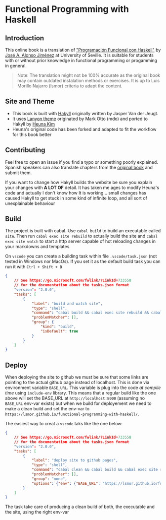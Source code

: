 # Functional Programming with Haskell

## Introduction

This online book is a translation of ["Programación Funcional con Haskell"](https://jaalonso.github.io/materias/PFconHaskell/temas.html) by [José A. Alonso Jiménez](https://jaalonso.github.io/) at University of Seville. It is suitable for students with or without prior knowledge in functional programming or progamming in general.

> Note: The translation might not be 100% accurate as the original book may contain outdated instalation methods or exercises. It is up to Luis Morillo Najarro (lsmor) criteria to adapt the content.

## Site and Theme

- This book is built with [Hakyll](https://jaspervdj.be/hakyll/) originally written by Jasper Van der Jeugt.
- It uses [Lanyon theme](https://github.com/poole/lanyon) originated by Mark Otto (mdo) and ported to Hakyll by [Heuna Kim]("https://github.com/hahey/lanyon-hakyll")
- Heuna's original code has been forked and adapted to fit the workflow for this book better

## Contributing

Feel free to open an issue if you find a typo or something poorly explained. Spanish speakers can also translate chapters from the [original book](https://jaalonso.github.io/materias/PFconHaskell/temas.html) and submit them.

If you want to change how Hakyll builds the website be sure you explain your changes with **A LOT OF** detail. It has taken me ages to modify Heuna's code and actually I don't know how It is working... small changes has caused Hakyll to get stuck in some kind of infinite loop, and all sort of unexplainable behaviour

## Build

The project is built with cabal. Use `cabal build` to build an executable called `site`. Then run `cabal exec site rebuild` to actually build the site and `cabal exec site watch` to start a http server capable of hot reloading changes in your markdowns and templates.

On `vscode` you can create a building task within file `.vscode/task.json` (not tested in Windows nor MacOs). If you set it as the default build task you can run it with `Ctrl + Shift + B`

```json
{
    // See https://go.microsoft.com/fwlink/?LinkId=733558
    // for the documentation about the tasks.json format
    "version": "2.0.0",
    "tasks": [
        {
            "label": "build and watch site",
            "type": "shell",
            "command": "cabal build && cabal exec site rebuild && cabal exec site watch",
            "problemMatcher": [],
            "group": {
                "kind": "build",
                "isDefault": true
            }
        }
    ]
}
```

## Deploy

When deploying the site to github we must be sure that some links are pointing to the actual github page instead of localhost. This is done via environment variable `BASE_URL`. This variable is plug into the code _at compile time_ using `include-env` library. This means that a regular build like the one above will set the BASE_URL at `http://localhost:8000` (assuming no `BASE_URL` env-var exists) but when we build for deployement we need to make a clean build and set the env-var to `https://lsmor.github.io/functional-programming-with-haskell/`. 

The easiest way to creat a `vscode` taks like the one below:

```json
{
    // See https://go.microsoft.com/fwlink/?LinkId=733558
    // for the documentation about the tasks.json format
    "version": "2.0.0",
    "tasks": [
        {
            "label": "deploy site to github pages",
            "type": "shell",
            "command": "cabal clean && cabal build && cabal exec site rebuild && git commit -am \"rebuild site for deployment\" && git push",
            "problemMatcher": [],
            "group": "none",
            "options": {"env": {"BASE_URL": "https://lsmor.github.io/functional-programming-with-haskell/"}}
        }
    ]
}
```

The task take care of producing a clean build of both, the executable and the site, using the right env-var
